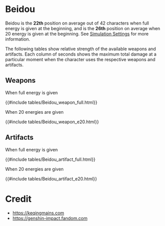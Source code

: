 # Beidou

Beidou is the **22th** position on average out of 42
characters when full energy is given at the beginning, and is the
**26th** position on average when 20 energy is given at the
beginning. See [Simulation Settings](./simulation_settings.md) for more
information.

The following tables show relative strength of the available weapons and
artifacts. Each column of seconds shows the maximum total damage at a
particular moment when the character uses the respective weapons and
artifacts.

## Weapons

When full energy is given

{{#include tables/Beidou_weapon_full.html}}

When 20 energies are given

{{#include tables/Beidou_weapon_e20.html}}

## Artifacts

When full energy is given

{{#include tables/Beidou_artifact_full.html}}

When 20 energies are given

{{#include tables/Beidou_artifact_e20.html}}

# Credit

- <https://keqingmains.com>
- <https://genshin-impact.fandom.com>
